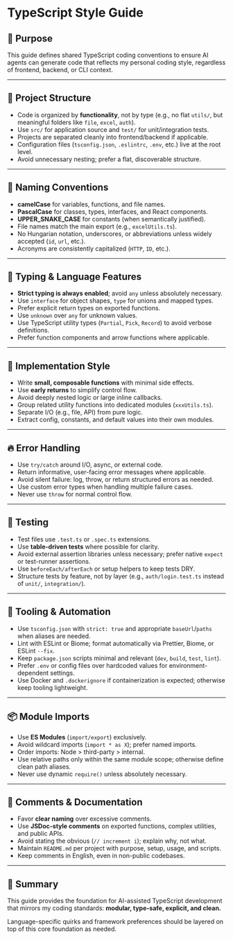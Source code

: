 # TypeScript Style Guide

## 🎯 Purpose

This guide defines shared TypeScript coding conventions to ensure AI agents can generate code that reflects my personal coding style, regardless of frontend, backend, or CLI context.

---

## 📁 Project Structure

- Code is organized by **functionality**, not by type (e.g., no flat `utils/`, but meaningful folders like `file`, `excel`, `auth`).
- Use `src/` for application source and `test/` for unit/integration tests.
- Projects are separated cleanly into frontend/backend if applicable.
- Configuration files (`tsconfig.json`, `.eslintrc`, `.env`, etc.) live at the root level.
- Avoid unnecessary nesting; prefer a flat, discoverable structure.

---

## 🧠 Naming Conventions

- **camelCase** for variables, functions, and file names.
- **PascalCase** for classes, types, interfaces, and React components.
- **UPPER_SNAKE_CASE** for constants (when semantically justified).
- File names match the main export (e.g., `excelUtils.ts`).
- No Hungarian notation, underscores, or abbreviations unless widely accepted (`id`, `url`, etc.).
- Acronyms are consistently capitalized (`HTTP`, `ID`, etc.).

---

## 🧾 Typing & Language Features

- **Strict typing is always enabled**; avoid `any` unless absolutely necessary.
- Use `interface` for object shapes, `type` for unions and mapped types.
- Prefer explicit return types on exported functions.
- Use `unknown` over `any` for unknown values.
- Use TypeScript utility types (`Partial`, `Pick`, `Record`) to avoid verbose definitions.
- Prefer function components and arrow functions where applicable.

---

## 🔧 Implementation Style

- Write **small, composable functions** with minimal side effects.
- Use **early returns** to simplify control flow.
- Avoid deeply nested logic or large inline callbacks.
- Group related utility functions into dedicated modules (`xxxUtils.ts`).
- Separate I/O (e.g., file, API) from pure logic.
- Extract config, constants, and default values into their own modules.

---

## 🔥 Error Handling

- Use `try/catch` around I/O, async, or external code.
- Return informative, user-facing error messages where applicable.
- Avoid silent failure: log, throw, or return structured errors as needed.
- Use custom error types when handling multiple failure cases.
- Never use `throw` for normal control flow.

---

## 🧪 Testing

- Test files use `.test.ts` or `.spec.ts` extensions.
- Use **table-driven tests** where possible for clarity.
- Avoid external assertion libraries unless necessary; prefer native `expect` or test-runner assertions.
- Use `beforeEach/afterEach` or setup helpers to keep tests DRY.
- Structure tests by feature, not by layer (e.g., `auth/login.test.ts` instead of `unit/`, `integration/`).

---

## 🧰 Tooling & Automation

- Use `tsconfig.json` with `strict: true` and appropriate `baseUrl`/`paths` when aliases are needed.
- Lint with ESLint or Biome; format automatically via Prettier, Biome, or ESLint `--fix`.
- Keep `package.json` scripts minimal and relevant (`dev`, `build`, `test`, `lint`).
- Prefer `.env` or config files over hardcoded values for environment-dependent settings.
- Use Docker and `.dockerignore` if containerization is expected; otherwise keep tooling lightweight.

---

## 📦 Module Imports

- Use **ES Modules** (`import/export`) exclusively.
- Avoid wildcard imports (`import * as X`); prefer named imports.
- Order imports: Node > third-party > internal.
- Use relative paths only within the same module scope; otherwise define clean path aliases.
- Never use dynamic `require()` unless absolutely necessary.

---

## 💬 Comments & Documentation

- Favor **clear naming** over excessive comments.
- Use **JSDoc-style comments** on exported functions, complex utilities, and public APIs.
- Avoid stating the obvious (`// increment i`); explain why, not what.
- Maintain `README.md` per project with purpose, setup, usage, and scripts.
- Keep comments in English, even in non-public codebases.

---

## 🧭 Summary

This guide provides the foundation for AI-assisted TypeScript development that mirrors my coding standards:
**modular, type-safe, explicit, and clean.**

Language-specific quirks and framework preferences should be layered on top of this core foundation as needed.
